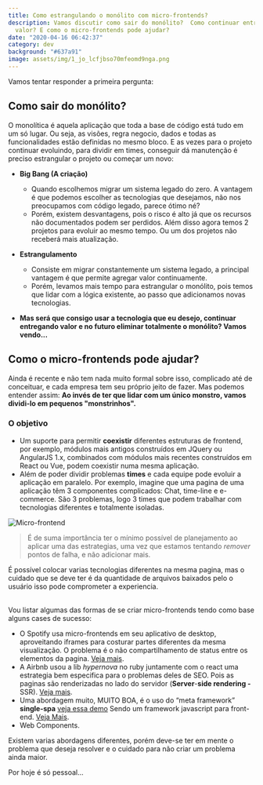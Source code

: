 ```yaml
---
title: Como estrangulando o monólito com micro-frontends?
description: Vamos discutir como sair do monólito?  Como continuar entregando
  valor? E como o micro-frontends pode ajudar?
date: "2020-04-16 06:42:37"
category: dev
background: "#637a91"
image: assets/img/1_jo_lcfjbso70mfeomd9nga.png
---
```

Vamos tentar responder a primeira pergunta:

## Como sair do monólito?

O monolítica é aquela aplicação que toda a base de código está tudo em um só lugar. Ou seja, as visões, regra negocio, dados e todas as funcionalidades estão definidas no mesmo bloco. E as vezes para o projeto continuar evoluindo, para dividir em times, conseguir dá manutenção é preciso estrangular o projeto ou começar um novo:

* **Big Bang (A criação)**

  * Quando escolhemos migrar um sistema legado do zero. A vantagem é que  podemos escolher as tecnologias que desejamos, não nos preocupamos com código legado, parece ótimo né?
  * Porém, existem desvantagens, pois o risco é alto já que os recursos não documentados podem ser perdidos. Além disso agora temos 2 projetos para evoluir ao mesmo tempo. Ou um dos projetos não receberá mais atualização.
* **Estrangulamento**

  * Consiste em migrar constantemente um sistema legado, a principal vantagem é que permite agregar valor continuamente.
  * Porém, levamos mais tempo para estrangular o monólito, pois temos que lidar com a lógica existente, ao passo que adicionamos novas tecnologias.
* **Mas será que consigo usar a tecnologia que eu desejo, continuar entregando valor e no futuro eliminar totalmente o monólito? Vamos vendo...**

## Como o micro-frontends pode ajudar?

Ainda é recente e não tem nada muito formal sobre isso, complicado até de conceituar, e cada empresa tem seu próprio jeito de fazer. Mas podemos entender assim: **Ao invés de ter que lidar com um único monstro, vamos dividi-lo em pequenos "monstrinhos".**

### **O objetivo**

* Um suporte para permitir **coexistir** diferentes estruturas de frontend, por exemplo, módulos mais antigos construídos em JQuery ou AngularJS 1.x, combinados com módulos mais recentes construídos em React ou Vue, podem coexistir numa mesma aplicação.
* Além de poder dividir problemas **times** e cada equipe pode evoluir a aplicação em paralelo. Por exemplo, imagine que uma pagina de uma aplicação têm 3 componentes complicados: Chat, time-line e e-commerce. São 3 problemas, logo 3 times que podem trabalhar com tecnologias diferentes e totalmente isoladas. 

![Micro-frontend](assets/img/1_jo_lcfjbso70mfeomd9nga.png "Micro-frontend")

> É de suma importância ter o mínimo possível de planejamento ao aplicar uma das estrategias, uma vez que estamos tentando *remover* pontos de falha, e não adicionar mais.

É possível colocar varias tecnologias diferentes na mesma pagina, mas o cuidado que se deve ter é da quantidade de arquivos baixados pelo o usuário isso pode comprometer a experiencia. 

\
Vou listar algumas das formas de se criar micro-frontends tendo como base alguns cases de sucesso:

* O Spotify usa micro-frontends em seu aplicativo de desktop, aproveitando iframes para costurar partes diferentes da mesma visualização. O problema é o não compartilhamento de status entre os elementos da pagina. [Veja mais](https://medium.com/dazn-tech/adopting-a-micro-frontends-architecture-e283e6a3c4f3).
* A Airbnb usou a lib *hypernova* no ruby juntamente com o react uma estrategia bem especifica para o problemas deles de SEO. Pois as paginas são renderizadas no lado do servidor (**Server**-**side rendering -** SSR). [Veja mais](https://github.com/airbnb/hypernova).
* Uma abordagem muito, MUITO BOA, é o uso do  “meta framework” **single-spa** [veja essa demo](https://single-spa.surge.sh/) Sendo um framework  javascript para front-end. [Veja Mais](https://github.com/single-spa/single-spa).
* Web Components.

Existem varias abordagens diferentes, porém deve-se ter em mente o problema que deseja resolver e o cuidado para não criar um problema ainda maior. 

Por hoje é só pessoal...